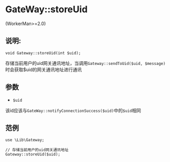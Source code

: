 # GateWay::storeUid
(WorkerMan>=2.0)

## 说明:
```
void Gateway::storeUid(int $uid);
```

存储当前用户的uid网关通讯地址，当调用```Gateway::sendToUid($uid, $message)```时会获取$uid的网关通讯地址进行通讯


## 参数

* ```$uid```

该id应该与```GateWay::notifyConnectionSuccess($uid)```中的```$uid```相同


## 范例
```
use \Lib\Gateway;

// 存储当前用户的uid网关通讯地址
Gateway::storeUid($uid);
```
